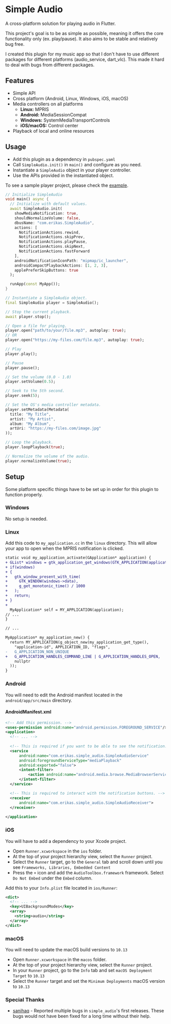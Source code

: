 # Simple Audio

A cross-platform solution for playing audio in Flutter.

This project's goal is to be as simple as possible, meaning it offers the core functionality only (ex. play/pause).
It also aims to be stable and relatively bug free.

I created this plugin for my music app so that I don't have to use different packages for different
platforms (audio_service, dart_vlc). This made it hard to deal with bugs from different packages.

## Features
- Simple API
- Cross platform (Android, Linux, Windows, iOS, macOS)
- Media controllers on all platforms
  - **Linux:** MPRIS
  - **Android:** MediaSessionCompat
  - **Windows:** SystemMediaTransportControls
  - **iOS/macOS:** Control center
- Playback of local and online resources

## Usage
- Add this plugin as a dependency in ``pubspec.yaml``
- Call ``SimpleAudio.init()`` in ``main()`` and configure as you need.
- Instantiate a ``SimpleAudio`` object in your player controller.
- Use the APIs provided in the instantiated object.

To see a sample player project, please check the [example](https://github.com/erikas-taroza/simple_audio/tree/master/example).

```dart
// Initialize SimpleAudio
void main() async {
  // Initialize with default values.
  await SimpleAudio.init(
    showMediaNotification: true,
    shouldNormalizeVolume: false,
    dbusName: "com.erikas.SimpleAudio",
    actions: [
      NotificationActions.rewind,
      NotificationActions.skipPrev,
      NotificationActions.playPause,
      NotificationActions.skipNext,
      NotificationActions.fastForward
    ],
    androidNotificationIconPath: "mipmap/ic_launcher",
    androidCompactPlaybackActions: [1, 2, 3],
    applePreferSkipButtons: true
  );

  runApp(const MyApp());
}

// Instantiate a SimpleAudio object.
final SimpleAudio player = SimpleAudio();

// Stop the current playback.
await player.stop();

// Open a file for playing.
player.open("path/to/your/file.mp3", autoplay: true);
// OR
player.open("https://my-files.com/file.mp3", autoplay: true);

// Play
player.play();

// Pause
player.pause();

// Set the volume (0.0 - 1.0)
player.setVolume(0.5);

// Seek to the 5th second.
player.seek(5);

// Set the OS's media controller metadata.
player.setMetadata(Metadata(
  title: "My Title",
  artist: "My Artist",
  album: "My Album",
  artUri: "https://my-files.com/image.jpg"
));

// Loop the playback.
player.loopPlayback(true);

// Normalize the volume of the audio.
player.normalizeVolume(true);
```

## Setup
Some platform specific things have to be set up in order for this plugin to function properly.

### Windows
No setup is needed.

### Linux
Add this code to `my_application.cc` in the `linux` directory. This will allow
your app to open when the MPRIS notification is clicked.

```diff
static void my_application_activate(GApplication* application) {
+ GList* windows = gtk_application_get_windows(GTK_APPLICATION(application));
+ if(windows)
+ {
+   gtk_window_present_with_time(
+     GTK_WINDOW(windows->data),
+     g_get_monotonic_time() / 1000
+   );
+   return;
+ }
+
  MyApplication* self = MY_APPLICATION(application);
// ...
}

// ...

MyApplication* my_application_new() {
  return MY_APPLICATION(g_object_new(my_application_get_type(),
    "application-id", APPLICATION_ID, "flags",
-   G_APPLICATION_NON_UNIQUE
+   G_APPLICATION_HANDLES_COMMAND_LINE | G_APPLICATION_HANDLES_OPEN,
    nullptr
  ));
}
```

### Android
You will need to edit the Android manifest located in the ``android/app/src/main`` directory.

#### AndroidManifest.xml
```xml
<!-- Add this permission. -->
<uses-permission android:name="android.permission.FOREGROUND_SERVICE"/>
<application>
  <!-- ... -->
  
  <!-- This is required if you want to be able to see the notification. -->
  <service
      android:name="com.erikas.simple_audio.SimpleAudioService"
      android:foregroundServiceType="mediaPlayback"
      android:exported="false">
      <intent-filter>
          <action android:name="android.media.browse.MediaBrowserService" />
      </intent-filter>
  </service>

  <!-- This is required to interact with the notification buttons. -->
  <receiver
      android:name="com.erikas.simple_audio.SimpleAudioReceiver">
  </receiver>
  
</application>
```

### iOS
You will have to add a dependency to your Xcode project.

- Open ``Runner.xcworkspace`` in the ``ios`` folder.
- At the top of your project hierarchy view, select the ``Runner`` project.
- Select the ``Runner`` target, go to the ``General`` tab and scroll down until you see ``Frameworks, Libraries, Embedded Content``
- Press the ``+`` icon and add the ``AudioToolbox.framework`` framework. Select ``Do Not Embed`` under the ``Embed`` column.

Add this to your ``Info.plist`` file located in ``ios/Runner``:
```xml
<dict>
  <!-- ... -->
  <key>UIBackgroundModes</key>
  <array>
    <string>audio</string>
  </array>
</dict>
```

### macOS
You will need to update the macOS build versions to ``10.13``

- Open ``Runner.xcworkspace`` in the ``macos`` folder.
- At the top of your project hierarchy view, select the ``Runner`` project.
- In your ``Runner`` project, go to the ``Info`` tab and set ``macOS Deployment Target`` to ``10.13``
- Select the ``Runner`` target and set the ``Minimum Deployments`` macOS version to ``10.13``

### Special Thanks
- [sanihaq](https://github.com/sanihaq) - Reported multiple bugs in `simple_audio`'s first releases.
  These bugs would not have been fixed for a long time without their help.